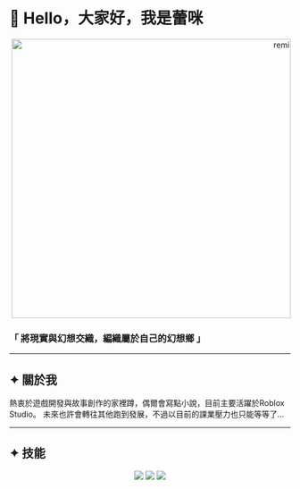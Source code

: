 # 🌙 Hello，大家好，我是蕾咪

<p align="right"> <picture> <source media="(prefers-color-scheme: dark)" srcset="https://image2url.com/images/1755766403959-5be3b547-15b9-44a8-8d10-16802d82f229.webp"> <source media="(prefers-color-scheme: light)" srcset="https://image2url.com/images/1755766403959-5be3b547-15b9-44a8-8d10-16802d82f229.webp"> <img alt="remi" src="https://image2url.com/images/1755766403959-5be3b547-15b9-44a8-8d10-16802d82f229.webp" width="500"> </picture> </p>

### 「 將現實與幻想交織，編織屬於自己的幻想鄉 」
---
## ✦ 關於我
熱衷於遊戲開發與故事創作的家裡蹲，偶爾會寫點小說，目前主要活躍於Roblox Studio。 未來也許會轉往其他跑到發展，不過以目前的課業壓力也只能等等了...

---

## ✦ 技能
<p align="center">
  <img src="https://img.shields.io/badge/Lua-2C2D72?style=flat&logo=lua&logoColor=white">
  <img src="https://img.shields.io/badge/Roblox-000000?style=flat&logo=roblox&logoColor=white">
  <img src="https://img.shields.io/badge/VSCode-007ACC?style=flat&logo=visual-studio-code&logoColor=white">
</p>

